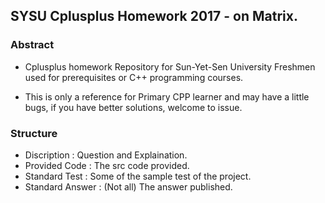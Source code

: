 ## SYSU Cplusplus Homework 2017 - on Matrix.

### Abstract

* Cplusplus homework Repository for Sun-Yet-Sen University Freshmen used for prerequisites or C++ programming courses.

* This is only a reference for Primary CPP learner and may have a little bugs, if you have better solutions, welcome to issue.

### Structure

* Discription : Question and Explaination.
* Provided Code : The src code provided.
* Standard Test : Some of the sample test of the project.
* Standard Answer : (Not all) The answer published.


